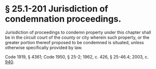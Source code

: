 # § 25.1-201 Jurisdiction of condemnation proceedings.

<p>Jurisdiction of proceedings to condemn property under this chapter shall be in the circuit court of the county or city wherein such property, or the greater portion thereof proposed to be condemned is situated, unless otherwise specifically provided by law.</p><p>Code 1919, § 4361; Code 1950, § 25-2; 1962, c. 426, § 25-46.4; 2003, c. <a href='http://lis.virginia.gov/cgi-bin/legp604.exe?031+ful+CHAP0940'>940</a>.</p>